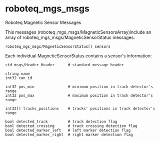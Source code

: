 # roboteq_mgs_msgs
Roboteq Magnetic Sensor Messages

This messages (roboteq_mgs_msgs/MagneticSensorsArray)include an array of roboteq_mgs_msgs/MagneticSensorStatus messages:
```
roboteq_mgs_msgs/MagneticSensorStatus[] sensors
```

Each individual MagneticSensorStatus contains a sensor's information:
```
std_msgs/Header Header      # standard message header

string name
int32 can_id

int32 pos_min               # minimum position in track detector's range
int32 pos_max               # maximum position in track detector's range

int32[] tracks_positions    # tracks' positions in track detector's range

bool detected_track         # track detection flag
bool detected_crossing      # track crossing detection flag
bool detected_marker_left   # left marker detection flag
bool detected_marker_right  # right marker detection flag

```
